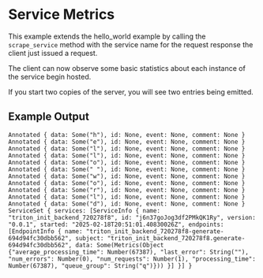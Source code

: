 # Service Metrics

This example extends the hello_world example by calling the `scrape_service` method
with the service name for the request response the client just issued a request.

The client can now observe some basic statistics about each instance of the service
begin hosted.

If you start two copies of the server, you will see two entries being emitted.

## Example Output
```
Annotated { data: Some("h"), id: None, event: None, comment: None }
Annotated { data: Some("e"), id: None, event: None, comment: None }
Annotated { data: Some("l"), id: None, event: None, comment: None }
Annotated { data: Some("l"), id: None, event: None, comment: None }
Annotated { data: Some("o"), id: None, event: None, comment: None }
Annotated { data: Some(" "), id: None, event: None, comment: None }
Annotated { data: Some("w"), id: None, event: None, comment: None }
Annotated { data: Some("o"), id: None, event: None, comment: None }
Annotated { data: Some("r"), id: None, event: None, comment: None }
Annotated { data: Some("l"), id: None, event: None, comment: None }
Annotated { data: Some("d"), id: None, event: None, comment: None }
ServiceSet { services: [ServiceInfo { name: "triton_init_backend_720278f8", id: "j6n37goJog3df2PMkQK1Ry", version: "0.0.1", started: "2025-02-18T20:51:01.40830026Z", endpoints: [EndpointInfo { name: "triton_init_backend_720278f8-generate-694d94fc30dbb562", subject: "triton_init_backend_720278f8.generate-694d94fc30dbb562", data: Some(Metrics(Object {"average_processing_time": Number(67387), "last_error": String(""), "num_errors": Number(0), "num_requests": Number(1), "processing_time": Number(67387), "queue_group": String("q")})) }] }] }
```
